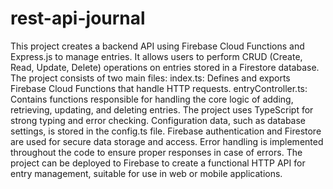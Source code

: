 # rest-api-journal
This project creates a backend API using Firebase Cloud Functions and Express.js to manage entries.
It allows users to perform CRUD (Create, Read, Update, Delete) operations on entries stored in a Firestore database.
The project consists of two main files:
index.ts: Defines and exports Firebase Cloud Functions that handle HTTP requests.
entryController.ts: Contains functions responsible for handling the core logic of adding, retrieving, updating, and deleting entries.
The project uses TypeScript for strong typing and error checking.
Configuration data, such as database settings, is stored in the config.ts file.
Firebase authentication and Firestore are used for secure data storage and access.
Error handling is implemented throughout the code to ensure proper responses in case of errors.
The project can be deployed to Firebase to create a functional HTTP API for entry management, suitable for use in web or mobile applications.
